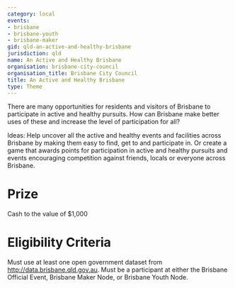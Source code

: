 ```yaml
---
category: local
events:
- brisbane
- brisbane-youth
- brisbane-maker
gid: qld-an-active-and-healthy-brisbane
jurisdiction: qld
name: An Active and Healthy Brisbane
organisation: brisbane-city-council
organisation_title: Brisbane City Council
title: An Active and Healthy Brisbane
type: Theme
---
```


There are many opportunities for residents and visitors of Brisbane to participate in active and healthy pursuits. How can Brisbane make better uses of these and increase the level of participation for all?

Ideas: Help uncover all the active and healthy events and facilities across Brisbane by making them easy
to find, get to and participate in. Or create a game that awards points for participation in active and healthy pursuits and events
encouraging competition against friends, locals or everyone across Brisbane.

# Prize
Cash to the value of $1,000

# Eligibility Criteria
Must use at least one open government dataset from http://data.brisbane.qld.gov.au. Must be a participant at either the Brisbane Official Event, Brisbane Maker Node, or Brisbane Youth Node.